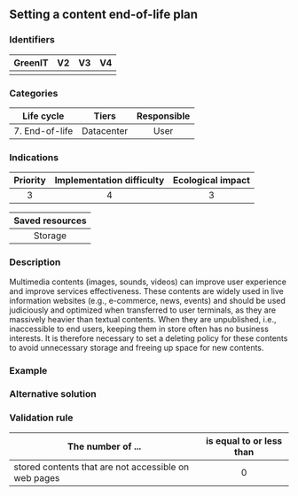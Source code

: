 ## Setting a content end-of-life  plan

### Identifiers

| GreenIT | V2  | V3  | V4  |
|:-------:|:---:|:---:|:---:|
|         |     |     |     |

### Categories

| Life cycle |  Tiers  |  Responsible  |
|:-------------:|:----------:|:-----------:|
| 7. End-of-life | Datacenter | User |

### Indications

| Priority |      Implementation difficulty       |  Ecological impact    |
|:-----------------:|:--------------:|:-----------------:|
|         3         |       4        |         3         |

|Saved resources                                    |
|:----------------------:|
|        Storage        |

### Description

Multimedia contents (images, sounds, videos) can improve user experience and improve services effectiveness. These contents are widely used in live information websites (e.g., e-commerce, news, events) and should be used judiciously and optimized when transferred to user terminals, as they are massively heavier than textual contents. When they are unpublished, i.e., inaccessible to end users, keeping them in store often has no business interests. It is therefore necessary to set a deleting policy for these contents to avoid unnecessary storage and freeing up space for new contents.

### Example



### Alternative solution


### Validation rule

| The number of ...     | is equal to or less than   |  
|----------------------------------------------------------|:-----------------------:|
| stored contents that are not accessible on web pages |            0            |
